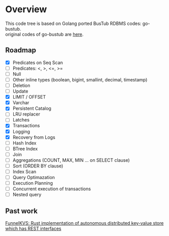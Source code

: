 # Overview
This code tree is based on Golang ported BusTub RDBMS codes: go-bustub.  
original codes of go-bustub are [here](https://github.com/brunocalza/go-bustub).

## Roadmap

- [x] Predicates on Seq Scan
- [ ] Predicates: <, >, <=, >=
- [ ] Null
- [ ] Other inline types (boolean, bigint, smallint, decimal, timestamp)
- [ ] Deletion
- [ ] Update
- [x] LIMIT / OFFSET
- [x] Varchar
- [x] Persistent Catalog
- [ ] LRU replacer
- [ ] Latches
- [x] Transactions
- [x] Logging
- [x] Recovery from Logs
- [ ] Hash Index
- [ ] BTree Index
- [ ] Join
- [ ] Aggregations (COUNT, MAX, MIN ... on SELECT clause)
- [ ] Sort (ORDER BY clause) 
- [ ] Index Scan
- [ ] Query Optimazation
- [ ] Execution Planning
- [ ] Concurrent execution of transactions
- [ ] Nested query 

## Past work
[FunnelKVS: Rust implementation of autonomous distributed key-value store which has REST interfaces](https://github.com/ryogrid/rust_dkvs)
